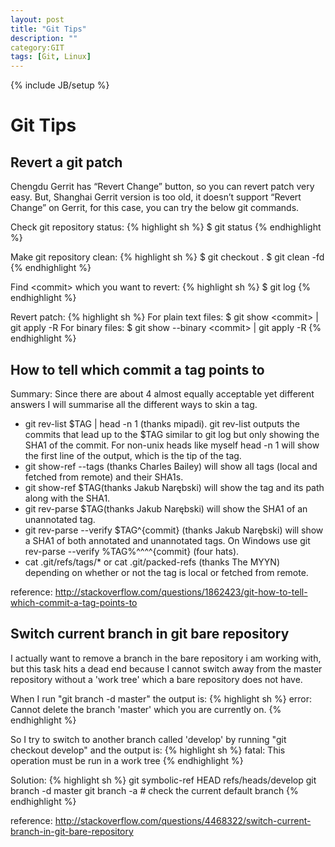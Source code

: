 ```yaml
---
layout: post
title: "Git Tips"
description: ""
category:GIT
tags: [Git, Linux]
---
```

{% include JB/setup %}

# Git Tips

## Revert a git patch

Chengdu Gerrit has “Revert Change” button, so you can revert patch very easy.
But, Shanghai Gerrit version is too old, it doesn’t support “Revert Change” on Gerrit, for this case, you can try the below git commands.

Check git repository status:
{% highlight sh %}
$ git status
{% endhighlight %}

Make git repository clean:
{% highlight sh %}
$ git checkout .
$ git clean -fd
{% endhighlight %}

Find &lt;commit&gt; which you want to revert:
{% highlight sh %}
$ git log
{% endhighlight %}

Revert patch:
{% highlight sh %}
For plain text files: $ git show &lt;commit&gt; | git apply -R
For binary files:     $ git show --binary &lt;commit&gt; | git apply -R
{% endhighlight %}

## How to tell which commit a tag points to

Summary: Since there are about 4 almost equally acceptable yet different answers I will summarise all the different ways to skin a tag.

* git rev-list $TAG | head -n 1 (thanks mipadi). git rev-list outputs the commits that lead up to the $TAG similar to git log but only showing the SHA1 of the commit. For non-unix heads like myself head -n 1 will show the first line of the output, which is the tip of the tag.
* git show-ref --tags (thanks Charles Bailey) will show all tags (local and fetched from remote) and their SHA1s.
* git show-ref $TAG(thanks Jakub Narębski) will show the tag and its path along with the SHA1.
* git rev-parse $TAG(thanks Jakub Narębski) will show the SHA1 of an unannotated tag.
* git rev-parse --verify $TAG^{commit} (thanks Jakub Narębski) will show a SHA1 of both annotated and unannotated tags. On Windows use git rev-parse --verify %TAG%^^^^{commit} (four hats).
* cat .git/refs/tags/* or cat .git/packed-refs (thanks The MYYN) depending on whether or not the tag is local or fetched from remote.

reference: <http://stackoverflow.com/questions/1862423/git-how-to-tell-which-commit-a-tag-points-to>

## Switch current branch in git bare repository

I actually want to remove a branch in the bare repository i am working with, but this task hits a dead end because I cannot switch away from the master repository without a 'work tree' which a bare repository does not have.

When I run "git branch -d master" the output is:
{% highlight sh %}
error: Cannot delete the branch 'master' which you are currently on.
{% endhighlight %}

So I try to switch to another branch called 'develop' by running "git checkout develop" and the output is:
{% highlight sh %}
fatal: This operation must be run in a work tree
{% endhighlight %}

Solution:
{% highlight sh %}
git symbolic-ref HEAD refs/heads/develop
git branch -d master
git branch -a # check the current default branch
{% endhighlight %}

reference: <http://stackoverflow.com/questions/4468322/switch-current-branch-in-git-bare-repository>
